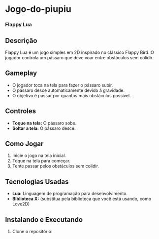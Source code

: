 # Jogo-do-piupiu
### Flappy Lua

## Descrição
Flappy Lua é um jogo simples em 2D inspirado no clássico Flappy Bird. O jogador controla um pássaro que deve voar entre obstáculos sem colidir.

## Gameplay
- O jogador toca na tela para fazer o pássaro subir.
- O pássaro desce automaticamente devido à gravidade.
- O objetivo é passar por quantos mais obstáculos possível.

## Controles
- **Toque na tela:** O pássaro sobe.
- **Soltar a tela:** O pássaro desce.

## Como Jogar
1. Inicie o jogo na tela inicial.
2. Toque na tela para começar.
3. Tente passar pelos obstáculos sem colidir.

## Tecnologias Usadas
- **Lua:** Linguagem de programação para desenvolvimento.
- **Biblioteca X:** (substitua pela biblioteca que você está usando, como Love2D)

## Instalando e Executando
1. Clone o repositório:

